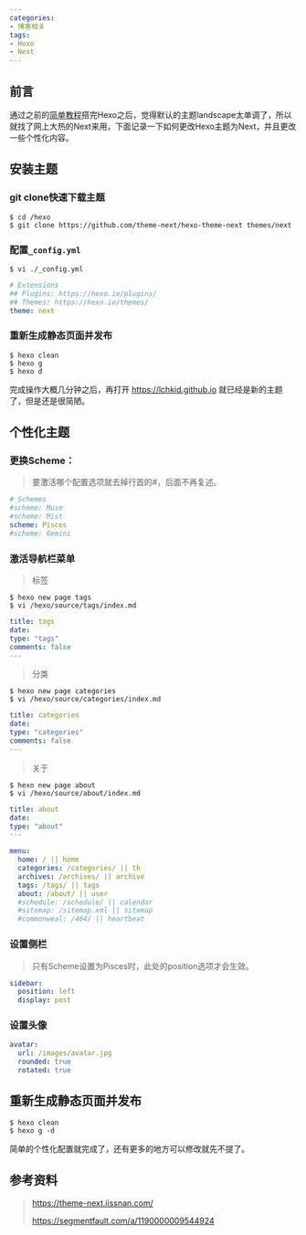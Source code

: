 ```yaml
---
categories:
- 博客相关
tags:
- Hexo
- Next
---
```


## 前言

通过之前的[简单教程](/2020/03/05/CentOS搭建Hexo并发布到GithubPages简单教程/)搭完Hexo之后，觉得默认的主题landscape太单调了，所以就找了网上大热的Next来用，下面记录一下如何更改Hexo主题为Next，并且更改一些个性化内容。





## 安装主题

### git clone快速下载主题

```shell
$ cd /hexo
$ git clone https://github.com/theme-next/hexo-theme-next themes/next
```

<!-- more -->

### 配置`_config.yml`

```shell
$ vi ./_config.yml
```

```yaml
# Extensions
## Plugins: https://hexo.io/plugins/
## Themes: https://hexo.io/themes/
theme: next
```

### 重新生成静态页面并发布

```shell
$ hexo clean
$ hexo g
$ hexo d
```


完成操作大概几分钟之后，再打开 https://lchkid.github.io 就已经是新的主题了，但是还是很简陋。





## 个性化主题

### 更换Scheme：

> 要激活哪个配置选项就去掉行首的#，后面不再复述。

```yaml
# Schemes
#scheme: Muse
#scheme: Mist
scheme: Pisces
#scheme: Gemini
```

### 激活导航栏菜单

> 标签

```shell
$ hexo new page tags
$ vi /hexo/source/tags/index.md
```
```yaml
title: tags
date: 
type: "tags"
comments: false
---
```
> 分类

```shell
$ hexo new page categories
$ vi /hexo/source/categories/index.md
```
```yaml
title: categories
date: 
type: "categories"
comments: false
---
```
> 关于

```shell
$ hexo new page about
$ vi /hexo/source/about/index.md
```
```yaml
title: about
date: 
type: "about"
---
```

```yaml
menu:
  home: / || home
  categories: /categories/ || th
  archives: /archives/ || archive
  tags: /tags/ || tags
  about: /about/ || user
  #schedule: /schedule/ || calendar
  #sitemap: /sitemap.xml || sitemap
  #commonweal: /404/ || heartbeat
```

### 设置侧栏

> 只有Scheme设置为Pisces时，此处的position选项才会生效。

```yaml
sidebar:
  position: left
  display: post
```

### 设置头像

```yaml
avatar:
  url: /images/avatar.jpg
  rounded: true
  rotated: true
```





## 重新生成静态页面并发布

```shell
$ hexo clean
$ hexo g -d
```



简单的个性化配置就完成了，还有更多的地方可以修改就先不提了。





## 参考资料
> https://theme-next.iissnan.com/
>
> https://segmentfault.com/a/1190000009544924
